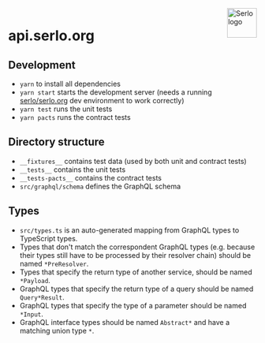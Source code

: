 <img src="https://assets.serlo.org/meta/logo.png" alt="Serlo logo" title="Serlo" align="right" height="60" />

# api.serlo.org

## Development

- `yarn` to install all dependencies
- `yarn start` starts the development server (needs a running [serlo/serlo.org](https://github.com/serlo/serlo.org) dev environment to work correctly)
- `yarn test` runs the unit tests
- `yarn pacts` runs the contract tests

## Directory structure

- `__fixtures__` contains test data (used by both unit and contract tests)
- `__tests__` contains the unit tests
- `__tests-pacts__` contains the contract tests
- `src/graphql/schema` defines the GraphQL schema

## Types

- `src/types.ts` is an auto-generated mapping from GraphQL types to TypeScript types.
- Types that don't match the correspondent GraphQL types (e.g. because their types still have to be processed by their resolver chain) should be named `*PreResolver`.
- Types that specify the return type of another service, should be named `*Payload`.
- GraphQL types that specify the return type of a query should be named `Query*Result`.
- GraphQL types that specify the type of a parameter should be named `*Input`.
- GraphQL interface types should be named `Abstract*` and have a matching union type `*`.

